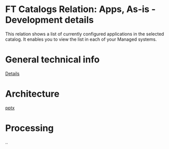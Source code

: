 # FT Catalogs Relation: Apps, As-is - Development details

This relation shows a list of currently configured applications in the selected catalog. It enables you to view the list in each of your Managed systems.

# General technical info
[Details](/tech/ft-cats-rel-apps-asis.md)

# Architecture
[pptx](/dev/arch/ft-cats-rel-apps-asis.pptx)

# Processing
..


